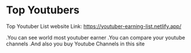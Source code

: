 # Top Youtubers

Top Youtuber List website Link: https://youtuber-earning-list.netlify.app/


.You can see world most youtuber earner
.You can compare your youtube channels
.And also you buy Youtube Channels in this site
